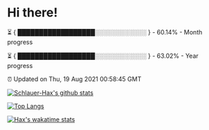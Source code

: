 # Hi there!

⏳ { ██████████████████░░░░░░░░░░░░ } - 60.14% - Month progress

⏳ { ██████████████████░░░░░░░░░░░░ } - 63.02% - Year progress

⏰ Updated on Thu, 19 Aug 2021 00:58:45 GMT


[![Schlauer-Hax's github stats](https://github-readme-stats.vercel.app/api?username=Schlauer-Hax&show_icons=true&theme=dark&count_private=true)](https://github.com/Schlauer-Hax)


[![Top Langs](https://github-readme-stats.vercel.app/api/top-langs/?username=Schlauer-Hax&layout=compact&theme=dark)](https://github.com/Schlauer-Hax?tab=repositories)


[![Hax's wakatime stats](https://github-readme-stats.vercel.app/api/wakatime?username=Hax&theme=dark)](https://wakatime.com/@Hax)

